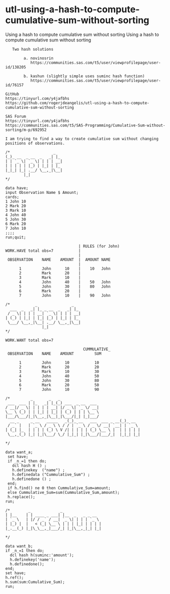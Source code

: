 # utl-using-a-hash-to-compute-cumulative-sum-without-sorting
Using a hash to compute cumulative sum without sorting 
    Using a hash to compute cumulative sum without sorting                                                
                                                                                                          
       Two hash solutions                                                                                 
                                                                                                          
            a. novinosrin                                                                                 
               https://communities.sas.com/t5/user/viewprofilepage/user-id/138205                         
                                                                                                          
            b. kashun (slightly simple uses suminc hash function)                                         
               https://communities.sas.com/t5/user/viewprofilepage/user-id/76157                          
                                                                                                          
    GitHub                                                                                                
    https://tinyurl.com/y4jafbhs                                                                          
    https://github.com/rogerjdeangelis/utl-using-a-hash-to-compute-cumulative-sum-without-sorting         
                                                                                                          
    SAS Forum                                                                                             
    https://tinyurl.com/y4jafbhs                                                                          
    https://communities.sas.com/t5/SAS-Programming/Cumulative-Sum-without-sorting/m-p/692952              
                                                                                                          
    I am trying to find a way to create cumulative sum without changing positions of observations.        
                                                                                                          
    /*                   _                                                                                
    (_)_ __  _ __  _   _| |_                                                                              
    | | `_ \| `_ \| | | | __|                                                                             
    | | | | | |_) | |_| | |_                                                                              
    |_|_| |_| .__/ \__,_|\__|                                                                             
            |_|                                                                                           
    */                                                                                                    
                                                                                                          
    data have;                                                                                            
    input Observation Name $ Amount;                                                                      
    cards;                                                                                                
    1 John 10                                                                                             
    2 Mark 20                                                                                             
    3 Mark 10                                                                                             
    4 John 40                                                                                             
    5 John 30                                                                                             
    6 Mark 20                                                                                             
    7 John 10                                                                                             
    ;;;;                                                                                                  
    run;quit;                                                                                             
                                                                                                          
                                    | RULES (for John)                                                    
    WORK.HAVE total obs=7           |                                                                     
                                    |                                                                     
     OBSERVATION    NAME    AMOUNT  |  AMOUNT NAME                                                        
                                    |                                                                     
          1         John      10    |    10   John                                                        
          2         Mark      20    |                                                                     
          3         Mark      10    |                                                                     
          4         John      40    |    50   John                                                        
          5         John      30    |    80   John                                                        
          6         Mark      20    |                                                                     
          7         John      10    |    90   John                                                        
                                                                                                          
    /*           _               _                                                                        
      ___  _   _| |_ _ __  _   _| |_                                                                      
     / _ \| | | | __| `_ \| | | | __|                                                                     
    | (_) | |_| | |_| |_) | |_| | |_                                                                      
     \___/ \__,_|\__| .__/ \__,_|\__|                                                                     
                    |_|                                                                                   
    */                                                                                                    
                                                                                                          
    WORK.WANT total obs=7                                                                                 
                                                                                                          
                                      CUMMULATIVE_                                                        
     OBSERVATION    NAME    AMOUNT         SUM                                                            
                                                                                                          
          1         John      10           10                                                             
          2         Mark      20           20                                                             
          3         Mark      10           30                                                             
          4         John      40           50                                                             
          5         John      30           80                                                             
          6         Mark      20           50                                                             
          7         John      10           90                                                             
                                                                                                          
    /*         _       _   _                                                                              
     ___  ___ | |_   _| |_(_) ___  _ __  ___                                                              
    / __|/ _ \| | | | | __| |/ _ \| `_ \/ __|                                                             
    \__ \ (_) | | |_| | |_| | (_) | | | \__ \                                                             
    |___/\___/|_|\__,_|\__|_|\___/|_| |_|___/                                                             
      __ _     _ __   _____   _(_)_ __   ___  ___ _ __(_)_ __                                             
     / _` |   | `_ \ / _ \ \ / / | `_ \ / _ \/ __| `__| | `_ \                                            
    | (_| |_  | | | | (_) \ V /| | | | | (_) \__ \ |  | | | | |                                           
     \__,_(_) |_| |_|\___/ \_/ |_|_| |_|\___/|___/_|  |_|_| |_|                                           
                                                                                                          
    */                                                                                                    
                                                                                                          
    data want_a;                                                                                          
     set have;                                                                                            
     if _n_=1 then do;                                                                                    
       dcl hash H () ;                                                                                    
       h.definekey  ("name") ;                                                                            
       h.definedata ("Cummulative_Sum") ;                                                                 
       h.definedone () ;                                                                                  
     end;                                                                                                 
     if h.find() ne 0 then Cummulative_Sum=amount;                                                        
     else Cummulative_Sum=sum(Cummulative_Sum,amount);                                                    
     h.replace();                                                                                         
    run;                                                                                                  
                                                                                                          
    /*        _             _                                                                             
    | |__    | | ____ _ ___| |__  _   _ _ __                                                              
    | `_ \   | |/ / _` / __| `_ \| | | | `_ \                                                             
    | |_) |  |   < (_| \__ \ | | | |_| | | | |                                                            
    |_.__(_) |_|\_\__,_|___/_| |_|\__,_|_| |_|                                                            
                                                                                                          
    */                                                                                                    
                                                                                                          
    data want_b;                                                                                          
    if _n_=1 then do;                                                                                     
      dcl hash h(suminc:'amount');                                                                        
      h.definekey('name');                                                                                
      h.definedone();                                                                                     
    end;                                                                                                  
    set have;                                                                                             
    h.ref();                                                                                              
    h.sum(sum:Cumulative_Sum);                                                                            
    run;                                                                                                  
                                                                                                          
                                                                                                          
